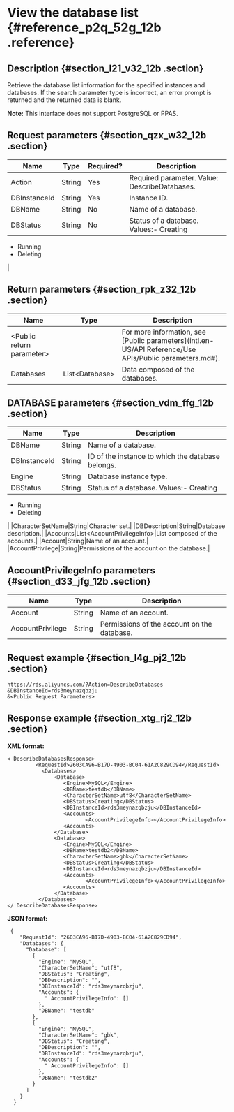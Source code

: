 # View the database list {#reference_p2q_52g_12b .reference}

## Description {#section_l21_v32_12b .section}

Retrieve the database list information for the specified instances and databases. If the search parameter type is incorrect, an error prompt is returned and the returned data is blank.

**Note:** This interface does not support PostgreSQL or PPAS.

## Request parameters {#section_qzx_w32_12b .section}

|Name|Type|Required?|Description|
|----|----|---------|-----------|
|Action|String|Yes|Required parameter. Value: DescribeDatabases.|
|DBInstanceId|String|Yes|Instance ID.|
|DBName|String|No|Name of a database.|
|DBStatus|String|No|Status of a database. Values:-   Creating
-   Running
-   Deleting

|

## Return parameters {#section_rpk_z32_12b .section}

|Name|Type|Description|
|----|----|-----------|
|<Public return parameter\>| |For more information, see [Public parameters](intl.en-US/API Reference/Use APIs/Public parameters.md#).|
|Databases|List<Database\>|Data composed of the databases.|

## DATABASE parameters {#section_vdm_ffg_12b .section}

|Name|Type|Description|
|----|----|-----------|
|DBName|String|Name of a database.|
|DBInstanceId|String|ID of the instance to which the database belongs.|
|Engine|String|Database instance type.|
|DBStatus|String|Status of a database. Values:-   Creating
-   Running
-   Deleting

|
|CharacterSetName|String|Character set.|
|DBDescription|String|Database description.|
|Accounts|List<AccountPrivilegeInfo\>|List composed of the accounts.|
|Account|String|Name of an account.|
|AccountPrivilege|String|Permissions of the account on the database.|

## AccountPrivilegeInfo parameters {#section_d33_jfg_12b .section}

|Name|Type|Description|
|----|----|-----------|
|Account|String|Name of an account.|
|AccountPrivilege|String|Permissions of the account on the database.|

## Request example {#section_l4g_pj2_12b .section}

```
https://rds.aliyuncs.com/?Action=DescribeDatabases
&DBInstanceId=rds3meynazqbzju
&<Public Request Parameters>
```

## Response example {#section_xtg_rj2_12b .section}

**XML format:**

```
< DescribeDatabasesResponse>
         <RequestId>2603CA96-B17D-4903-BC04-61A2C829CD94</RequestId>
           <Databases>
               <Database>
                  <Engine>MySQL</Engine>
                  <DBName>testdb</DBName>
                  <CharacterSetName>utf8</CharacterSetName>
                  <DBStatus>Creating</DBStatus>
                  <DBInstanceId>rds3meynazqbzju</DBInstanceId>
                  <Accounts>
                         <AccountPrivilegeInfo></AccountPrivilegeInfo>
                  <Accounts>  
               </Database>
               <Database>
                  <Engine>MySQL</Engine>
                  <DBName>testdb2</DBName>
                  <CharacterSetName>gbk</CharacterSetName>
                  <DBStatus>Creating</DBStatus>
                  <DBInstanceId>rds3meynazqbzju</DBInstanceId>
                  <Accounts>
                         <AccountPrivilegeInfo></AccountPrivilegeInfo>
                  <Accounts>  
               </Database>
          </Databases>
</ DescribeDatabasesResponse>
```

**JSON format:**

```
 {
    "RequestId": "2603CA96-B17D-4903-BC04-61A2C829CD94", 
    "Databases": {
      "Database": [
        {
          "Engine": "MySQL", 
          "CharacterSetName": "utf8", 
          "DBStatus": "Creating", 
          "DBDescription": "", 
          "DBInstanceId": "rds3meynazqbzju", 
          "Accounts": {
            " AccountPrivilegeInfo": []
          }, 
          "DBName": "testdb"
        }, 
        {
          "Engine": "MySQL", 
          "CharacterSetName": "gbk", 
          "DBStatus": "Creating", 
          "DBDescription": "", 
          "DBInstanceId": "rds3meynazqbzju", 
          "Accounts": {
            " AccountPrivilegeInfo": []
          }, 
          "DBName": "testdb2"
        }
      ]
    }
  }
```

